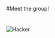 #Meet the group!
#
#
![Hacker](https://user-images.githubusercontent.com/90582557/133009385-7573d4ad-741c-4421-aa53-99a05784645f.jpg)
